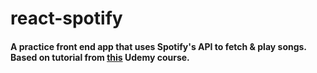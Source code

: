 # react-spotify

#### A practice front end app that uses Spotify's API to fetch & play songs. Based on tutorial from [this](https://www.udemy.com/learn-react-the-worlds-most-lucrative-javascript-library/learn/v4/t/lecture/6464284?start=0) Udemy course.
